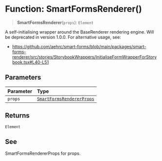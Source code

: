 # Function: SmartFormsRenderer()

> **SmartFormsRenderer**(`props`): `Element`

A self-initialising wrapper around the BaseRenderer rendering engine.
Will be deprecated in version 1.0.0. For alternative usage, see:
- https://github.com/aehrc/smart-forms/blob/main/packages/smart-forms-renderer/src/stories/StorybookWrappers/InitialiseFormWrapperForStorybook.tsx#L40-L51

## Parameters

| Parameter | Type |
| :------ | :------ |
| `props` | [`SmartFormsRendererProps`](../interfaces/SmartFormsRendererProps.md) |

## Returns

`Element`

## See

SmartFormsRendererProps for props.

